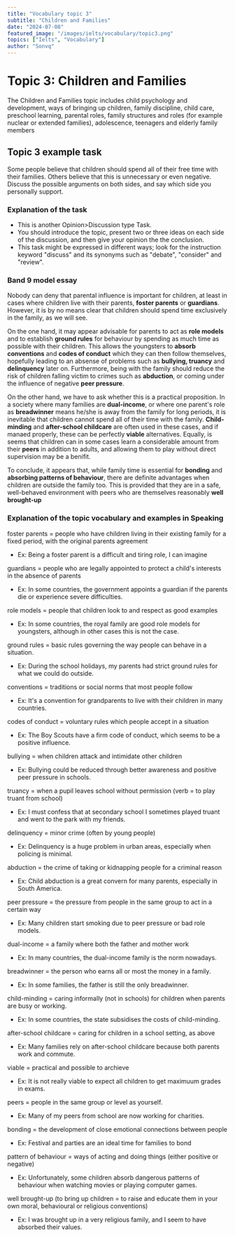 ```yaml
---
title: "Vocabulary topic 3"
subtitle: "Children and Families"
date: "2024-07-08"
featured_image: "/images/ielts/vocabulary/topic3.png"
topics: ["Ielts", "Vocabulary"]
author: "Sonvq"
---
```


# Topic 3: Children and Families
The Children and Families topic includes child psychology and development, ways of bringing up children, family discipline, child care, preschool learning, parental roles, family structures and roles (for example nuclear or extended families), adolescence, teenagers and elderly family members

## Topic 3 example task
Some people believe that children should spend all of their free time with their families. Others believe that this is unnecessary or even negative. Discuss the possible arguments on both sides, and say which side you personally support.

### Explanation of the task
- This is another Opinion>Discussion type Task. 
- You should introduce the topic, present two or three ideas on each side of the discussion, and then give your opinion the the conclusion. 
- This task might be expressed in different ways; look for the instruction keyword "discuss" and its synonyms such as "debate", "consider" and "review".

### Band 9 model essay
Nobody can deny that parental influence is important for children, at least in cases where children live with their parents, **foster parents** or **guardians**. However, it is by no means clear that children should spend time exclusively in the family, as we will see.

On the one hand, it may appear advisable for parents to act as **role models** and to establish **ground rules** for behaviour by spending as much time as possible with their children. This allows the youngsters to **absorb conventions** and **codes of conduct** which they can then follow themselves, hopefully leading to an absense of problems such as **bullying, truancy** and **delinquency** later on. Furthermore, being with the family should reduce the risk of children falling victim to crimes such as **abduction**, or coming under the influence of negative **peer pressure**.

On the other hand, we have to ask whether this is a practical proposition. In a society where many families are **dual-income**, or where one parent's role as **breadwinner** means he/she is away from the family for long periods, it is inevitable that children cannot spend all of their time with the family. **Child-minding** and **after-school childcare** are often used in these cases, and if manaed properly, these can be perfectly **viable** alternatives. Equally, is seems that children can in some cases learn a considerable amount from their **peers** in addition to adults, and allowing them to play without direct supervision may be a benifit.

To conclude, it appears that, while family time is essential for **bonding** and **absorbing patterns of behaviour**, there are definite advantages when children are outside the family too. This is provided that they are in a safe, well-behaved environment with peers who are themselves reasonably **well brought-up**

### Explanation of the topic vocabulary and examples in Speaking
foster parents = people who have children living in their existing family for a fixed period, with the original parents agreement
- Ex: Being a foster parent is a difficult and tiring role, I can imagine

guardians = people who are legally appointed to protect a child's interests in the absence of parents
- Ex: In some countries, the government appoints a guardian if the parents die or experience severe difficulties.

role models = people that children look to and respect as good examples
- Ex: In some countries, the royal family are good role models for youngsters, although in other cases this is not the case.

ground rules = basic rules governing the way people can behave in a situation.
- Ex: During the school holidays, my parents had strict ground rules for what we could do outside.

conventions = traditions or social norms that most people follow
- Ex: It's a convention for grandparents to live with their children in many countries.

codes of conduct = voluntary rules which people accept in a situation
- Ex: The Boy Scouts have a firm code of conduct, which seems to be a positive influence.

bullying = when children attack and intimidate other children
- Ex: Bullying could be reduced through better awareness and positive peer pressure in schools.

truancy = when a pupil leaves school without permission (verb = to play truant from school)
- Ex: I must confess that at secondary school I sometimes played truant and went to the park with my friends.

delinquency = minor crime (often by young people)
- Ex: Delinquency is a huge problem in urban areas, especially when policing is minimal.

abduction = the crime of taking or kidnapping people for a criminal reason
- Ex: Child abduction is a great convern for many parents, especially in South America.

peer pressure = the pressure from people in the same group to act in a certain way
- Ex: Many children start smoking due to peer pressure or bad role models.

dual-income = a family where both the father and mother work
- Ex: In many countries, the dual-income family is the norm nowadays.

breadwinner = the person who earns all or most the money in a family.
- Ex: In some families, the father is still the only breadwinner.

child-minding = caring informally (not in schools) for children when parents are busy or working.
- Ex: In some countries, the state subsidises the costs of child-minding.

after-school childcare = caring for children in a school setting, as above
- Ex: Many families rely on after-school childcare because both parents work and commute.

viable = practical and possible to archieve
- Ex: It is not really viable to expect all children to get maximuum grades in exams.

peers = people in the same group or level as yourself.
- Ex: Many of my peers from school are now working for charities.

bonding = the development of close emotional connections between people
- Ex: Festival and parties are an ideal time for families to bond

pattern of behaviour = ways of acting and doing things (either positive or negative)
- Ex: Unfortunately, some children absorb dangerous patterns of behaviour when watching movies or playing computer games.

well brought-up (to bring up children = to raise and educate them in your own moral, behavioural or religious conventions)
- Ex: I was brought up in a very religious family, and I seem to have absorbed their values.
